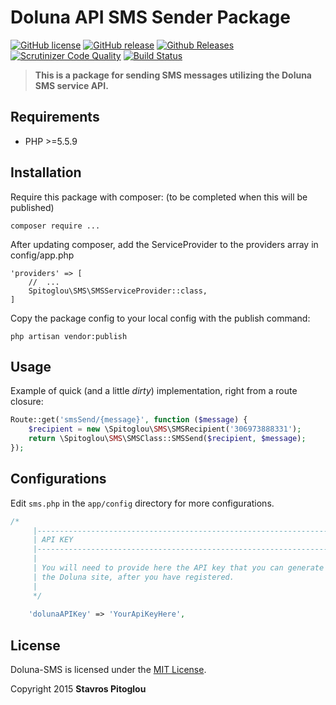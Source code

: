 # Doluna API SMS Sender Package

[![GitHub license](https://img.shields.io/github/license/spitoglou/doluna-sms.svg)]()
[![GitHub release](https://img.shields.io/github/release/spitoglou/doluna-sms.svg)]()
[![Github Releases](https://img.shields.io/github/downloads/spitoglou/doluna-sms/latest/total.svg)]()
[![Scrutinizer Code Quality](https://scrutinizer-ci.com/g/spitoglou/doluna-sms/badges/quality-score.png?b=master)](https://scrutinizer-ci.com/g/spitoglou/doluna-sms/?branch=master)
[![Build Status](https://scrutinizer-ci.com/g/spitoglou/doluna-sms/badges/build.png?b=master)](https://scrutinizer-ci.com/g/spitoglou/doluna-sms/build-status/master)

> **This is a package for sending SMS messages utilizing the Doluna SMS service API.**

## Requirements

- PHP >=5.5.9

## Installation

Require this package with composer:
(to be completed when this will be published)

```
composer require ...
```

After updating composer, add the ServiceProvider to the providers array in config/app.php

```
'providers' => [
	//	...
	Spitoglou\SMS\SMSServiceProvider::class,
]
```

Copy the package config to your local config with the publish command:

```
php artisan vendor:publish
```

## Usage

Example of quick (and a little *dirty*) implementation, right from a route closure:
```php
Route::get('smsSend/{message}', function ($message) {
    $recipient = new \Spitoglou\SMS\SMSRecipient('306973888331');
    return \Spitoglou\SMS\SMSClass::SMSSend($recipient, $message);
});
```

## Configurations

Edit ``sms.php``  in the ``app/config`` directory for more configurations.

```php
/*
     |--------------------------------------------------------------------------
     | API KEY
     |--------------------------------------------------------------------------
     |
     | You will need to provide here the API key that you can generate from
     | the Doluna site, after you have registered.
     |
     */
    
    'dolunaAPIKey' => 'YourApiKeyHere',

```


## License

Doluna-SMS is licensed under the [MIT License](http://opensource.org/licenses/MIT).

Copyright 2015 **Stavros Pitoglou**

